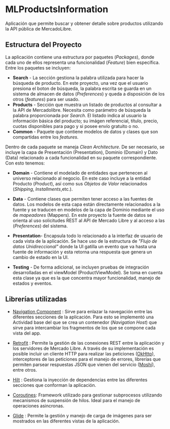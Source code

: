 # MLProductsInformation
Aplicación que permite buscar y obtener detalle sobre productos utilizando la API pública de MercadoLibre.

## Estructura del Proyecto

La aplicación contiene una estructura por paquetes (*Packages*), donde cada uno de ellos representa una funcionalidad (*Feature*) bien específica. Entre los paquetes se incluyen:

- **Search** -  La sección gestiona la palabra utilizada para hacer la búsqueda de producto. En este proyecto, una vez que el usuario presiona el boton de búsqueda, la palabra escrita se guarda en un sistema de almacen de datos (*Preferences*) y queda a disposición de los otros (*features*) para ser usado.
- **Products** - Sección que muestra un listado de productos al consultar a la API de Mercadolibre. Necesita como parámetro de búsqueda la palabra proporcionada por *Search*. El listado indica al usuario la información básica del producto; su imágen referencial, título, precio, cuotas disponibles para pago y si posee envío gratuito o no.
- **Common** - Paquete que contiene modelos de datos y clases que son compartidas entre los *features*.

Dentro de cada paquete se maneja *Clean Architecture*. De ser necesario, se incluye la capa de Presentación (Presentation), Dominio (Domain) y Dato (Data) relacionado a cada funcionalidad en su paquete correspondiente. Con esto tenemos:
- **Domain** -  Contiene el modelado de entidades que pertenecen al universo relacionado al negocio. En este caso incluye a la entidad Producto (*Product*), así como sus *Objetos de Valor* relacionados (*Shipping*, *Installments*,etc.).
- **Data** - Contiene clases que permiten tener acceso a las fuentes de datos. Los modelos de esta capa están directamente relacionados a la fuente y se traducen en modelos de la capa de Dominio mediante el uso de *mapeadores* (Mappers). En este proyecto la fuente de datos se orienta al uso solicitudes REST al API de Mercado Libre y al acceso a las (*Preferences*) del sistema.
- **Presentation**- Encapsula todo lo relacionado a la interfaz de usuario de cada vista de la aplicación. Se hace uso de la estructura de *"Flujo de datos Unidireccional"* donde la UI gatilla un evento que va hasta una fuente de información y esta retorna una respuesta que genera un cambio de estado en la UI.  

- **Testing** - De forma adicional, se incluyen pruebas de integración desarrolladas en el viewModel (ProductViewModel). Se toma en cuenta esta clase ya que es la que concentra mayor funcionalidad, manejo de estados y eventos.

## Librerías utilizadas

- [Navigation Component] : Sirve para enlazar la navegación entre las diferentes secciones de la aplicación. Para esto se implementó una Actividad base del que se crea un contenedor (*Navigation Host*) que sirve para intercambiar los fragmentos de los que se compone cada vista del app.

- [Retrofit] :  Permite la gestión de las conexiones REST entre la aplicación y los servidores de Mercado Libre. A través de su implementación es posible incluir un cliente HTTP para realizar las peticiones ([OkHttp]), interceptores de las peticiones para el manejo de errores, librerías que permiten parsear respuestas JSON que vienen del servicio ([Moshi]), entre otros.

- [Hilt] : Gestiona la inyección de dependencias entre las diferentes secciones que conforman la aplicación.

- [Coroutines]: Framework utilizado para gestionar subprocesos utilizando mecanismos de suspensión de hilos. Ideal para el manejo de operaciones asincronas.

- [Glide] : Permite la gestión y manejo de carga de imágenes para ser mostrados en las diferentes vistas de la aplicación.

[Navigation Component]: <https://developer.android.com/guide/navigation/navigation-getting-started>
[Retrofit]: <https://square.github.io/retrofit/>
[Hilt]: <https://developer.android.com/training/dependency-injection/hilt-android?hl=es-419>
[Coroutines]: <https://developer.android.com/kotlin/coroutines?gclid=Cj0KCQjw2_OWBhDqARIsAAUNTTGzjPPVu6cGHUpfO16QDrBRXXr81ppbUw0gbpMv5EKsBHOnknFdFSwaAremEALw_wcB&gclsrc=aw.ds>
[Glide]: <https://github.com/bumptech/glide>
[OkHttp]: <https://square.github.io/okhttp/>
[Moshi]: <https://github.com/square/moshi>
